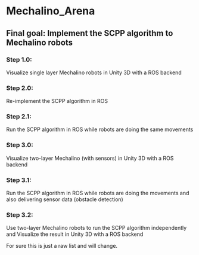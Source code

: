 # Mechalino_Arena

## Final goal: Implement the SCPP algorithm to Mechalino robots

### Step 1.0:
Visualize single layer Mechalino robots in Unity 3D with a ROS backend
### Step 2.0:
Re-implement the SCPP algorithm in ROS
### Step 2.1:
Run the SCPP algorithm in ROS while robots are doing the same movements
### Step 3.0:
Visualize two-layer Mechalino (with sensors) in Unity 3D with a ROS backend
### Step 3.1:
Run the SCPP algorithm in ROS while robots are doing the movements and also delivering sensor data (obstacle detection)
### Step 3.2:
Use two-layer Mechalino robots to run the SCPP algorithm independently and Visualize the result in Unity 3D with a ROS backend

For sure this is just a raw list and will change. 
